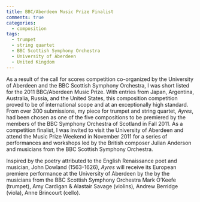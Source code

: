 ```yaml
---
title: BBC/Aberdeen Music Prize Finalist
comments: true
categories: 
  - composition
tags:
  - trumpet
  - string quartet
  - BBC Scottish Symphony Orchestra
  - University of Aberdeen
  - United Kingdom
---
```

As a result of the call for scores competition co-organized by the University of Aberdeen and the BBC Scottish Symphony Orchestra, I was short listed for the 2011 BBC/Aberdeen Music Prize. With entries from Japan, Argentina, Australia, Russia, and the United States, this composition competition proved to be of international scope and at an exceptionally high standard. From over 300 submissions, my piece for trumpet and string quartet, _Ayres_, had been chosen as one of the five compositions to be premiered by the members of the BBC Symphony Orchestra of Scotland in Fall 2011. As a competition finalist, I was invited to visit the University of Aberdeen and attend the Music Prize Weekend in November 2011 for a series of performances and workshops led by the British composer Julian Anderson and musicians from the BBC Scottish Symphony Orchestra.

Inspired by the poetry attributed to the English Renaissance poet and musician, John Dowland (1563-1626), _Ayres_ will receive its European premiere performance at the University of Aberdeen by the by the musicians from the BBC Scottish Symphony Orchestra Mark O’Keefe (trumpet), Amy Cardigan & Alastair Savage (violins), Andrew Berridge (viola), Anne Brincourt (cello).

